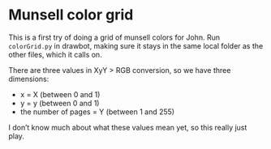 # Munsell color grid

This is a first try of doing a grid of munsell colors for John. Run `colorGrid.py` in drawbot, making sure it stays in the same local folder as the other files, which it calls on.

There are three values in XyY > RGB conversion, so we have three dimensions: 
* x = X (between 0 and 1)
* y = y (between 0 and 1)
* the number of pages = Y (between 1 and 255)

I don’t know much about what these values mean yet, so this really just play.